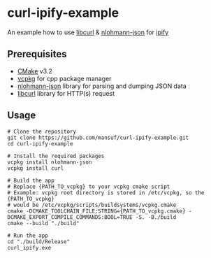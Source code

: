 # curl-ipify-example

An example how to use [libcurl](https://curl.se/libcurl/) &amp; [nlohmann-json](https://github.com/nlohmann/json) for [ipify](https://www.ipify.org/)

## Prerequisites

- [CMake](https://cmake.org/) v3.2
- [vcpkg](https://github.com/microsoft/vcpkg) for cpp package manager
- [nlohmann-json](https://github.com/nlohmann/json) library for parsing and dumping JSON data
- [libcurl](https://curl.se/libcurl/) library for HTTP(s) request

## Usage

```shell
# Clone the repository
git clone https://github.com/mansuf/curl-ipify-example.git
cd curl-ipify-example

# Install the required packages
vcpkg install nlohmann-json
vcpkg install curl

# Build the app
# Replace {PATH_TO_vcpkg} to your vcpkg cmake script
# Example: vcpkg root directory is stored in /etc/vcpkg, so the {PATH_TO_vcpkg}
# would be /etc/vcpkg/scripts/buildsystems/vcpkg.cmake
cmake -DCMAKE_TOOLCHAIN_FILE:STRING={PATH_TO_vcpkg.cmake} -DCMAKE_EXPORT_COMPILE_COMMANDS:BOOL=TRUE -S. -B./build
cmake --build "./build"

# Run the app
cd "./build/Release"
curl_ipify.exe
```
